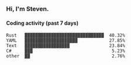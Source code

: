 ### Hi, I'm Steven.

#### Coding activity (past 7 days)
```
Rust   ▓▓▓▓▓▓▓▓▓▓▓▓▓▓▓▓▓▓▓▓▓▓▓▓▓▓▓▓▓▓  40.32%
YAML   ▓▓▓▓▓▓▓▓▓▓▓▓▓▓▓▓▓▓▓▓            27.85%
Text   ▓▓▓▓▓▓▓▓▓▓▓▓▓▓▓▓▓               23.84%
C#     ▓▓▓                              5.23%
other  ▓▓                               2.76%
```

